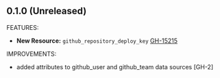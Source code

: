 ## 0.1.0 (Unreleased)

FEATURES:

* **New Resource:** `github_repository_deploy_key` [GH-15215](https://github.com/hashicorp/terraform/pull/15215)

IMPROVEMENTS:

* added attributes to github_user and github_team data sources [GH-2]
